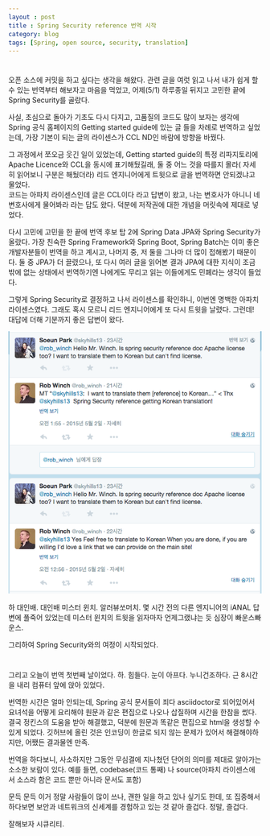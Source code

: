 ```yaml
---
layout : post
title : Spring Security reference 번역 시작
category: blog
tags: [Spring, open source, security, translation]
---
```


#

오픈 소스에 커밋을 하고 싶다는 생각을 해왔다.
관련 글을 여럿 읽고 나서 내가 쉽게 할 수 있는 번역부터 해보자고 마음을 먹었고, 
어제(5/1) 하루종일 뒤지고 고민한 끝에 Spring Security를 골랐다.

사실, 초심으로 돌아가 기초도 다시 다지고, 고품질의 코드도 많이 보자는 생각에
Spring 공식 홈페이지의 Getting started guide에 있는 글 들을 차례로 번역하고 싶었는데,
가장 기본이 되는 글의 라이센스가 CCL ND인 바람에 방향을 바꿨다.

그 과정에서 쪼오금 웃긴 일이 있었는데,
Getting started guide의 특정 리파지토리에 Apache Licence와 CCL을 동시에 표기해뒀길래,
둘 중 어느 것을 따를지 몰라( 자세히 읽어보니 구분은 해뒀더라) 리드 엔지니어에게 트윗으로 글을 번역하면 안되겠냐고 물었다.  
코드는 아파치 라이센스인데 글은 CCL이다 라고 답변이 왔고, 나는 변호사가 아니니 네 변호사에게 물어봐라 라는 답도 왔다.
덕분에 저작권에 대한 개념을 머릿속에 제대로 넣었다.  

다시 고민에 고민을 한 끝에 번역 후보 탑 2에 Spring Data JPA와 Spring Security가 올랐다.
가장 친숙한 Spring Framework와 Spring Boot, Spring Batch는 이미 좋은 개발자분들이 번역을 하고 계시고,
나머지 중, 저 둘을 그나마 더 많이 접해봤기 때문이다.
둘 중 JPA가 더 끌렸으나, 또 다시 여러 글을 읽어본 결과 JPA에 대한 지식이 조금 밖에 없는 상태에서 번역하기엔 나에게도 무리고 읽는 이들에게도 민폐라는 생각이 들었다.

그렇게 Spring Security로 결정하고 나서 라이센스를 확인하니, 이번엔 명백한 아파치 라이센스였다.
그래도 혹시 모르니 리드 엔지니어에게 또 다시 트윗을 날렸다. 그런데! 대답에 더해 기분까지 좋은 답변이 왔다.

![미스터윈치 트위터 캡쳐](/images/posts/2015/5/mrwinch_twit.png)

하 대인배. 대인배 미스터 윈치. 알러뷰쏘머치. 
몇 시간 전의 다른 엔지니어의 iANAL 답변에 풀죽어 있었는데 미스터 윈치의 트윗을 읽자마자 언제그랬냐는 듯 심장이 빠운스빠운스. 

그리하여 Spring Security와의 여정이 시작되었다.


#

그리고 오늘이 번역 첫번째 날이었다.
하. 힘들다. 눈이 아프다. 누니건조하다.
근 8시간을 내리 컴퓨터 앞에 앉아 있었다.

번역한 시간은 얼마 안되는데, Spring 공식 문서들이 죄다 asciidoctor로 되어있어서
요녀석을 어떻게 요리해야 원문과 같은 편집으로 나오나 삽질하며 시간을 한참을 썼다.
결국 정킨스의 도움을 받아 해결했고, 덕분에 원문과 똑같은 편집으로 html을 생성할 수 있게 되었다.
깃허브에 올린 것은 인코딩이 한글로 되지 않는 문제가 있어서 해결해야하지만, 어쨌든 결과물엔 만족.

번역을 하다보니, 사소하지만 그동안 무심결에 지나쳤던 단어의 의미를 제대로 알아가는 소소한 보람이 있다.
예를 들면, codebase(코드 통째) 나 source(아파치 라이센스에서 소스라 함은 코드 뿐만 아니라 문서도 포함)

문득 문득 이거 정말 사람들이 많이 쓰나, 괜한 일을 하고 있나 싶기도 한데,
또 집중해서 하다보면 보안과 네트워크의 신세계를 경험하고 있는 것 같아 즐겁다.
정말, 즐겁다.

잘해보자 시큐리티. 